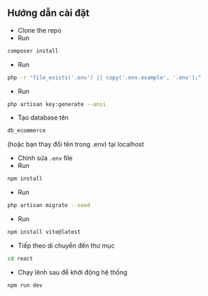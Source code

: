 ## Hướng dẫn cài đặt

- Clone the repo
- Run
```bash
composer install
```
- Run
```bash
php -r "file_exists('.env') || copy('.env.example', '.env');"
```
- Run
```bash
php artisan key:generate --ansi
```
- Tạo database tên
```bash
db_ecommerce
```
(hoặc bạn thay đổi tên trong .env) tại localhost
- Chỉnh sửa `.env` file
- Run
```bash
npm install
```
- Run
```bash
php artisan migrate --seed
```
- Run
```bash
npm install vite@latest
```
- Tiếp theo di chuyển đến thư mục
```bash
cd react
```
- Chạy lênh sau để khởi động hệ thống
```bash
npm run dev
```
